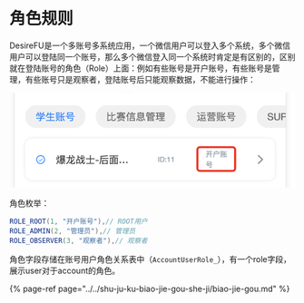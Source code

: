 # 角色规则

DesireFU是一个多账号多系统应用，一个微信用户可以登入多个系统，多个微信用户可以登陆同一个账号，那么多个微信登入同一个系统时肯定是有区别的，区别就在登陆账号的角色（Role）上面：例如有些账号是开户账号，有些账号是管理，有些账号只是观察者，登陆账号后只能观察数据，不能进行操作：

![&#x9996;&#x9875;&#x5C55;&#x793A;&#x8D26;&#x53F7;&#x89D2;&#x8272;](../../.gitbook/assets/image%20%2820%29.png)

角色枚举：

```java
ROLE_ROOT(1, "开户账号"),// ROOT用户
ROLE_ADMIN(2, "管理员"),// 管理员
ROLE_OBSERVER(3, "观察者"),// 观察者
```

角色字段存储在账号用户角色关系表中（`AccountUserRole_`），有一个role字段，展示user对于account的角色。

{% page-ref page="../../shu-ju-ku-biao-jie-gou-she-ji/biao-jie-gou.md" %}



